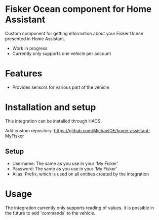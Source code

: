 # Fisker Ocean component for Home Assistant

Custom component for getting information about your Fisker Ocean presented in Home Assistant.

- Work in progress
- Currently only supports one vehicle per account

# Features
- Provides sensors for various part of the vehicle

# Installation and setup
This integration can be installed through HACS.

Add custom repository: https://github.com/MichaelOE/home-assistant-MyFisker

## Setup
- Username: The same as you use in your 'My Fisker'
- Password: The same as you use in your 'My Fisker'
- Alias: Prefix, which is used on all entities created by the integration

# Usage
The integration currently only supports reading of values.
It is possible in the future to add 'commands' to the vehicle.
